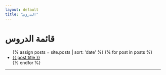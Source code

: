 ```yaml
---
layout: default
title: "الدروس"
---
```


# قائمة الدروس
<ul>
  {% assign posts = site.posts | sort: 'date' %}
  {% for post in posts %}
    <li>
      <a href="{{site.url}}{{post.url}}">{{ post.title }}</a>
    </li>
  {% endfor %}
</ul>

<!--[back](./)-->

---
